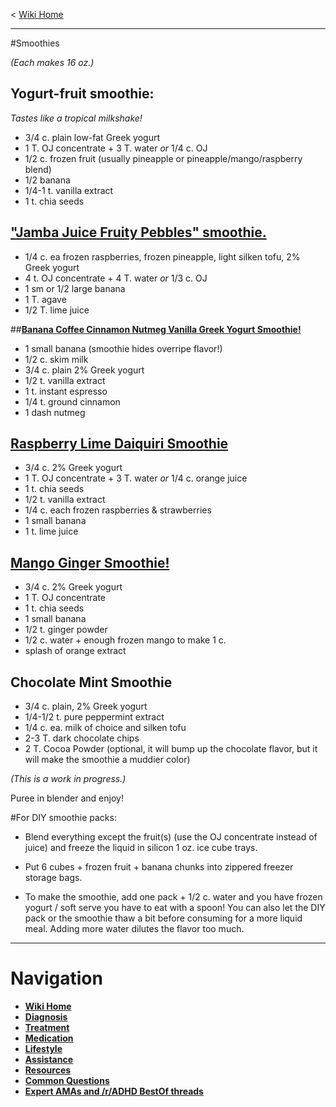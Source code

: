﻿< [Wiki Home](/r/adhd/wiki)

***
#Smoothies

*(Each makes 16 oz.)*

## Yogurt-fruit smoothie:  
*Tastes like a tropical milkshake!*  

* 3/4 c. plain low-fat Greek yogurt 
* 1 T. OJ concentrate + 3 T. water *or* 1/4 c. OJ 
* 1/2 c. frozen fruit (usually pineapple or pineapple/mango/raspberry blend) 
* 1/2 banana 
* 1/4-1 t. vanilla extract 
* 1 t. chia seeds

## **["Jamba Juice Fruity Pebbles" smoothie.](http://www.canadianliving.com/food/fruity_tofu_smoothie.php)**  

* 1/4 c. ea frozen raspberries, frozen pineapple, light silken tofu, 2% Greek yogurt   
* 4 t. OJ concentrate + 4 T. water *or* 1/3 c. OJ    
* 1 sm or 1/2 large banana  
* 1 T. agave  
* 1/2 T. lime juice

##[**Banana Coffee Cinnamon Nutmeg Vanilla Greek Yogurt Smoothie!**](http://www.yummly.com/recipe/Banana-Coffee-Smoothie-Recipezaar?columns=3&position=1%2F28)
* 1 small banana (smoothie hides overripe flavor!)
* 1/2 c. skim milk
* 3/4 c. plain 2% Greek yogurt
* 1/2 t. vanilla extract
* 1 t. instant espresso
* 1/4 t. ground cinnamon
* 1 dash nutmeg

## **[Raspberry Lime Daiquiri Smoothie](http://imgur.com/a/wVjuZ#11)**
* 3/4 c. 2% Greek yogurt  
* 1 T. OJ concentrate + 3 T. water *or* 1/4 c. orange juice  
* 1 t. chia seeds  
* 1/2 t. vanilla extract  
* 1/4 c. each frozen raspberries & strawberries  
* 1 small banana  
* 1 t. lime juice  

## [Mango Ginger Smoothie!](http://www.muffintinmania.com/2011/07/green-smoothie-cups.html)

* 3/4 c. 2% Greek yogurt  
* 1 T. OJ concentrate  
* 1 t. chia seeds  
* 1 small banana  
* 1/2 t. ginger powder  
* 1/2 c. water + enough frozen mango to make 1 c.  
* splash of orange extract

## Chocolate Mint Smoothie
* 3/4 c. plain, 2% Greek yogurt  
* 1/4-1/2 t. pure peppermint extract  
* 1/4 c. ea. milk of choice and silken tofu
* 2-3 T. dark chocolate chips   
* 2 T. Cocoa Powder (optional, it will bump up the chocolate flavor, but it will make the smoothie a muddier color)  

*(This is a work in progress.)*


Puree in blender and enjoy!

#For DIY smoothie packs:

* Blend everything except the fruit(s) (use the OJ concentrate instead of juice) and freeze the liquid in silicon 1 oz. ice cube trays. 

* Put 6 cubes + frozen fruit + banana chunks into zippered freezer storage bags.   

* To make the smoothie, add one pack + 1/2 c. water and you have frozen yogurt / soft serve you have to eat with a spoon!  You can also let the DIY pack or the smoothie thaw a bit before consuming for a more liquid meal.  Adding more water dilutes the flavor too much.

***
# Navigation

* **[Wiki Home](/r/adhd/wiki)**  
* **[Diagnosis](/r/adhd/wiki/diagnosis)**  
* **[Treatment](/r/adhd/wiki/treatment)**  
* **[Medication](/r/adhd/wiki/medication)**  
* **[Lifestyle](/r/adhd/wiki/lifestyle)**  
* **[Assistance](/r/adhd/wiki/assistance)**  
* **[Resources](/r/adhd/wiki/resources)**  
* **[Common Questions](/r/adhd/wiki/common_questions)**  
* **[Expert AMAs and /r/ADHD BestOf threads](/r/adhd/wiki/BestOf)**  
